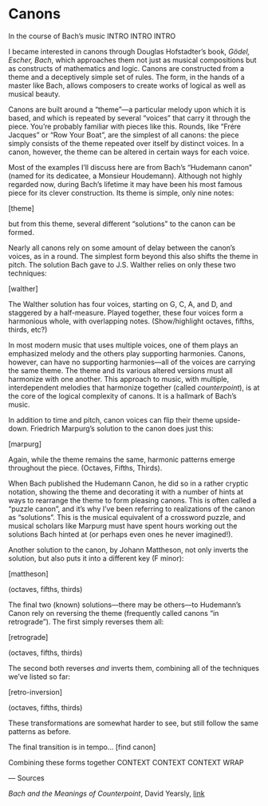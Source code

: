 # Canons

In the course of Bach’s music INTRO INTRO INTRO

I became interested in canons through Douglas Hofstadter’s book, _Gödel, Escher, Bach_, which approaches them not just as musical compositions but as constructs of mathematics and logic. Canons are constructed from a theme and a deceptively simple set of rules. The form, in the hands of a master like Bach, allows composers to create works of logical as well as musical beauty.

Canons are built around a “theme”—a particular melody upon which it is based, and which is repeated by several “voices” that carry it through the piece. You’re probably familiar with pieces like this. Rounds, like “Frére Jacques” or “Row Your Boat”, are the simplest of all canons: the piece simply consists of the theme repeated over itself by distinct voices. In a canon, however, the theme can be altered in certain ways for each voice.

Most of the examples I’ll discuss here are from Bach’s “Hudemann canon” (named for its dedicatee, a Monsieur Houdemann). Although not highly regarded now, during Bach’s lifetime it may have been his most famous piece for its clever construction. Its theme is simple, only nine notes:

[theme]

but from this theme, several different “solutions” to the canon can be formed.

Nearly all canons rely on some amount of delay between the canon’s voices, as in a round. The simplest form beyond this also shifts the theme in pitch. The solution Bach gave to J.S. Walther relies on only these two techniques:

[walther]

The Walther solution has four voices, starting on G, C, A, and D, and staggered by a half-measure. Played together, these four voices form a harmonious whole, with overlapping notes. (Show/highlight octaves, fifths, thirds, etc?)

In most modern music that uses multiple voices, one of them plays an emphasized melody and the others play supporting harmonies. Canons, however, can have no supporting harmonies—all of the voices are carrying the same theme. The theme and its various altered versions must all harmonize with one another. This approach to music, with multiple, interdependent melodies that harmonize together (called _counterpoint_), is at the core of the logical complexity of canons. It is a hallmark of Bach’s music.

In addition to time and pitch, canon voices can flip their theme upside-down. Friedrich Marpurg’s solution to the canon does just this:

[marpurg]

Again, while the theme remains the same, harmonic patterns emerge throughout the piece. (Octaves, Fifths, Thirds).

When Bach published the Hudemann Canon, he did so in a rather cryptic notation, showing the theme and decorating it with a number of hints at ways to rearrange the theme to form pleasing canons. This is often called a “puzzle canon”, and it’s why I’ve been referring to realizations of the canon as “solutions”. This is the musical equivalent of a crossword puzzle, and musical scholars like Marpurg must have spent hours working out the solutions Bach hinted at (or perhaps even ones he never imagined!).

Another solution to the canon, by Johann Mattheson, not only inverts the solution, but also puts it into a different key (F minor):

[mattheson]

(octaves, fifths, thirds)

The final two (known) solutions—there may be others—to Hudemann’s Canon rely on reversing the theme (frequently called canons “in retrograde”). The first simply reverses them all:

[retrograde]

(octaves, fifths, thirds)

The second both reverses *and* inverts them, combining all of the techniques we’ve listed so far:

[retro-inversion]

(octaves, fifths, thirds)

These transformations are somewhat harder to see, but still follow the same patterns as before.

The final transition is in tempo… [find canon]

Combining these forms together CONTEXT CONTEXT CONTEXT WRAP

—
Sources

_Bach and the Meanings of Counterpoint_, David Yearsly, [link](http://books.google.com/books?id=2ZejFiq2lQAC&lpg=PA43&ots=tGdxc8VYhd&dq=hudemann%20bach&pg=PA42#v=onepage&q=hudemann%20bach&f=false)